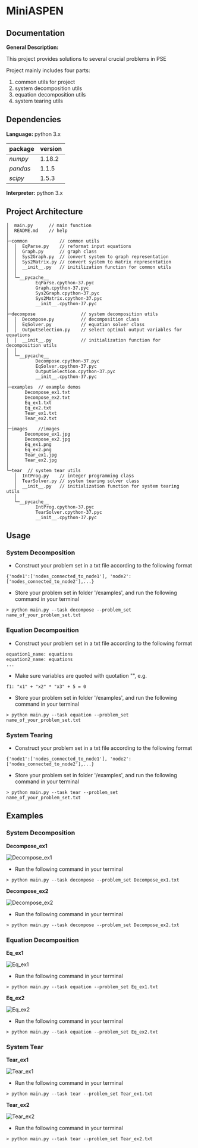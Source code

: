 # MiniASPEN

## Documentation

**General Description:**

This project provides solutions to several crucial problems in PSE

Project mainly includes four parts:
1. common utils for project
2. system decomposition utils
3. equation decomposition utils
4. system tearing utils

## Dependencies
**Language:**  python 3.x

package             | version       
------------------- | --------------
*numpy*|1.18.2
*pandas*|1.1.5
*scipy*|1.5.3


**Interpreter:**  python 3.x

## Project Architecture
```buildoutcfg
│  main.py      // main function
│  README.md    // help
│
├─common            // common utils
│  │  EqParse.py    // reformat input equations
│  │  Graph.py      // graph class
│  │  Sys2Graph.py  // convert system to graph representation
│  │  Sys2Matrix.py // convert system to matrix representation
│  │  __init__.py   // initilization function for common utils
│  │
│  └─__pycache__
│          EqParse.cpython-37.pyc
│          Graph.cpython-37.pyc
│          Sys2Graph.cpython-37.pyc
│          Sys2Matrix.cpython-37.pyc
│          __init__.cpython-37.pyc
│
├─decompose                 // system decomposition utils
│  │  Decompose.py          // decomposition class
│  │  EqSolver.py           // equation solver class
│  │  OutputSelection.py    // select optimal output variables for equations
│  │  __init__.py           // initialization function for decomposition utils
│  │
│  └─__pycache__
│          Decompose.cpython-37.pyc
│          EqSolver.cpython-37.pyc
│          OutputSelection.cpython-37.pyc
│          __init__.cpython-37.pyc
│
├─examples  // example demos
│      Decompose_ex1.txt
│      Decompose_ex2.txt
│      Eq_ex1.txt
│      Eq_ex2.txt
│      Tear_ex1.txt
│      Tear_ex2.txt
│
├─images    //images
│      Decompose_ex1.jpg
│      Decompose_ex2.jpg
│      Eq_ex1.png
│      Eq_ex2.png
│      Tear_ex1.jpg
│      Tear_ex2.jpg
│
└─tear  // system tear utils
   │  IntProg.py    // integer programming class
   │  TearSolver.py // system tearing solver class
   │  __init__.py   // initialization function for system tearing utils
   │
   └─__pycache__
           IntProg.cpython-37.pyc
           TearSolver.cpython-37.pyc
           __init__.cpython-37.pyc
```

## Usage
### System Decomposition

- Construct your problem set in a txt file according to the following format
```
{'node1':['nodes_connected_to_node1'], 'node2':['nodes_connected_to_node2'],...}
```
- Store your problem set in folder '/examples', and run the following command in your terminal
```
> python main.py --task decompose --problem_set name_of_your_problem_set.txt
```

### Equation Decomposition

- Construct your problem set in a txt file according to the following format
```
equation1_name: equations
equation2_name: equations
...
```
- Make sure variables are quoted with quotation "", e.g.
```
f1: "x1" + "x2" * "x3" + 5 = 0
```
- Store your problem set in folder '/examples', and run the following command in your terminal
```
> python main.py --task equation --problem_set name_of_your_problem_set.txt
```

### System Tearing

- Construct your problem set in a txt file according to the following format
```
{'node1':['nodes_connected_to_node1'], 'node2':['nodes_connected_to_node2'],...}
```
- Store your problem set in folder '/examples', and run the following command in your terminal
```
> python main.py --task tear --problem_set name_of_your_problem_set.txt
```

## Examples
### System Decomposition
**Decompose_ex1**

![Decompose_ex1](./images/Decompose_ex1.jpg)

- Run the following command in your terminal
```
> python main.py --task decompose --problem_set Decompose_ex1.txt
```

**Decompose_ex2**

![Decompose_ex2](./images/Decompose_ex2.jpg)

- Run the following command in your terminal
```
> python main.py --task decompose --problem_set Decompose_ex2.txt
```

### Equation Decomposition
**Eq_ex1**

![Eq_ex1](./images/Eq_ex1.png)

- Run the following command in your terminal
```
> python main.py --task equation --problem_set Eq_ex1.txt
```

**Eq_ex2**

![Eq_ex2](./images/Eq_ex2.png)

- Run the following command in your terminal
```
> python main.py --task equation --problem_set Eq_ex2.txt
```

### System Tear
**Tear_ex1**

![Tear_ex1](./images/Tear_ex1.jpg)

- Run the following command in your terminal
```
> python main.py --task tear --problem_set Tear_ex1.txt
```

**Tear_ex2**

![Tear_ex2](./images/Tear_ex2.jpg)

- Run the following command in your terminal
```
> python main.py --task tear --problem_set Tear_ex2.txt
```
